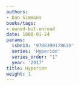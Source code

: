 ```yaml
---
authors:
- Dan Simmons
books/tags:
- owned-but-unread
date: 1800-01-24
params:
  isbn13: '9780399178610'
  series: 'Hyperion'
  series_order: "1"
  year: '2017'
title: Hyperion
weight: 1
---
```



<!--more-->